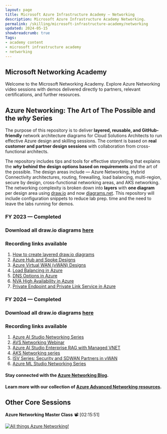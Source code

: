 ```yaml
---
layout: page
title: Microsoft Azure Infrastructure Academy — Networking
description: Microsoft Azure Infrastructure Academy Networking.
permalink: /skilling/microsoft-infrastructure-academy/networking
updated: 2024-05-15
showbreadcrumb: true
Tags:
- academy content
- microsoft infrastructure academy
- networking
---
```


## Microsoft Networking Academy
Welcome to the Microsoft Networking Academy. Explore Azure Networking video sessions with demos delivered directly to partners, relevant certifications, and further resources.

## Azure Networking: The Art of The Possible and the *why* Series

The purpose of this repository is to deliver **layered, reusable, and GitHub-friendly** network architecture diagrams for Cloud Solutions Architects to run effective Azure design and skilling sessions. The content is based on **real customer and partner design sessions** with collaboration from cross-functional architects. 

The repository includes tips and tools for effective storytelling that explains the ***why* behind the design options based on requirements** and the art of the possible. The design areas include — Azure Networking, Hybrid Connectivity architectures, routing, firewalling, load balancing, multi-region, secure by design, cross-functional networking areas, and AKS networking. The networking complexity is broken down into **layers** with **one diagram** per design area using [draw.io](https://app.diagrams.net/) and now [diagrams.net](https://www.diagrams.net/). This repository will include configuration snippets to reduce lab prep. time and the need to leave the labs running for demos.

### FY 2023 — Completed
### Download all draw.io diagrams [here](https://github.com/nehalineogi/azure-networking/blob/main/diagrams)

### Recording links available

1. [How to create layered draw.io diagrams](https://www.youtube.com/watch?v=-5tKnS03I5Y&t=998s)
2. [Azure Hub and Spoke Designs](https://youtu.be/DkW3UZc9FdA)
3. [Azure Virtual WAN (vWAN) Designs](https://youtu.be/zXx8dzy6Vsc)
4. [Load Balancing in Azure](https://youtu.be/pnxrwtBuzr8)
5. [DNS Options in Azure](https://youtu.be/2kQL-vCyj3A)
6. [NVA High Availability in Azure](https://youtu.be/lYCp9Bo2UZo)
7. [Private Endpoint and Private Link Service in Azure](https://youtu.be/OpLxQxX6wAw)

   
### FY 2024 — Completed
### Download all draw.io diagrams [here](https://github.com/nehalineogi/azure-networking/blob/main/diagrams)

### Recording links available

1. [Azure AI Studio Networking Series](https://www.youtube.com/playlist?list=PLb4hYfatvJJjLOs8TjjXgw-2BP2y0sWFc)
2. [AVS Networking Webinar](https://youtu.be/qhbYAbL_fPc)
3. [Azure AI Studio Enterprise RAG with Managed VNET](https://youtu.be/wdHcJKTwSYs)
4. [AKS Networking series](https://www.youtube.com/playlist?list=PLb4hYfatvJJiIzPftv85zYFq7PXnUY2Zg)
5. [ISV Series: Security and SDWAN Partners in vWAN](https://www.youtube.com/playlist?list=PLb4hYfatvJJhNyUpS9LX4RtllDYXhtZ75)
6. [Azure ML Studio Networking Series](https://www.youtube.com/playlist?list=PLb4hYfatvJJjn9x8hiy6qzzO1snMb613G)

   
#### Stay connected with the [Azure Networking Blog](https://techcommunity.microsoft.com/t5/azure-networking-blog/bg-p/AzureNetworkingBlog).

#### Learn more with our collection of [Azure Advanced Networking resources](/PartnerResources/skilling/microsoft-infrastructure-academy/resources/azure-networking).

## Other Core Sessions

**Azure Networking Master Class** 📽️ [02:15:51]

[![All things Azure Networking!](https://img.youtube.com/vi/9DuTWSvsLXM/mqdefault.jpg)](https://www.youtube.com/watch?v=9DuTWSvsLXM)
